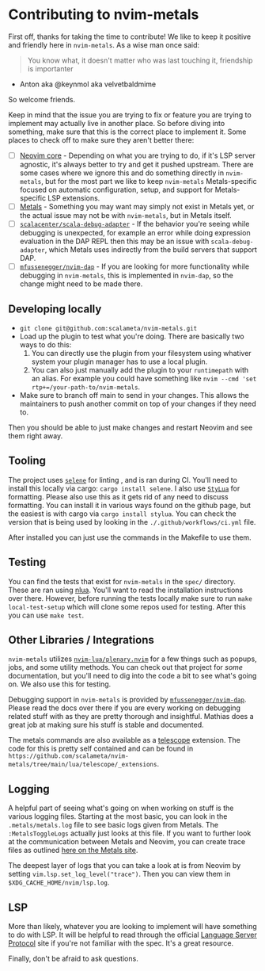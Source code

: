 # Contributing to nvim-metals

First off, thanks for taking the time to contribute! We like to keep it positive
and friendly here in `nvim-metals`. As a wise man once said:

> You know what, it doesn't matter who was last touching it, friendship is importanter

- Anton aka @keynmol aka velvetbaldmime

So welcome friends.

Keep in mind that the issue you are trying to fix or feature you are trying to
implement may actually live in another place. So before diving into something,
make sure that this is the correct place to implement it. Some places to check
off to make sure they aren't better there:

  - [ ] [Neovim core](https://github.com/neovim/neovim) - Depending on what you
      are trying to do, if it's LSP server agnostic, it's always better to try
      and get it pushed upstream. There are some cases where we ignore this and
      do something directly in `nvim-metals`, but for the most part we like to
      keep `nvim-metals` Metals-specific focused on automatic configuration,
      setup, and support for Metals-specific LSP extensions.
  - [ ] [Metals](https://github.com/scalameta/metals) - Something you may want
      may simply not exist in Metals yet, or the actual issue may not be with
      `nvim-metals`, but in Metals itself.
  - [ ] [`scalacenter/scala-debug-adapter`](https://github.com/scalacenter/scala-debug-adapter) -
      If the behavior you're seeing while debugging is unexpected, for example
      an error while doing expression evaluation in the DAP REPL then this may
      be an issue with `scala-debug-adapter`, which Metals uses indirectly from
      the build servers that support DAP.
  - [ ] [`mfussenegger/nvim-dap`](https://github.com/mfussenegger/nvim-dap) -
      If you are looking for more functionality while debugging in
      `nvim-metals`, this is implemented in `nvim-dap`, so the change might need
      to be made there.

## Developing locally

  - `git clone git@github.com:scalameta/nvim-metals.git`
  - Load up the plugin to test what you're doing. There are basically two ways
      to do this:
      1.  You can directly use the plugin from your filesystem using whativer
          system your plugin manager has to use a local plugin.
      2. You can also just manually add the plugin to your `runtimepath` with an
         alias. For example you could have something like `nvim --cmd 'set rtp+=/your-path-to/nvim-metals`.
  - Make sure to branch off main to send in your changes. This allows the
      maintainers to push another commit on top of your changes if they need to.

Then you should be able to just make changes and restart Neovim and see them
right away.

## Tooling

The project uses [`selene`](https://kampfkarren.github.io/selene/selene.html)
for linting , and is ran during CI. You'll need to install this locally via
cargo: `cargo install selene`. I also use
[`StyLua`](https://github.com/JohnnyMorganz/StyLua) for formatting. Please also
use this as it gets rid of any need to discuss formatting. You can install it in
various ways found on the github page, but the easiest is with cargo via `cargo
install stylua`. You can check the version that is being used by looking in the
`./.github/workflows/ci.yml` file.

After installed you can just use the commands in the Makefile to use them.

## Testing

You can find the tests that exist for `nvim-metals` in the `spec/` directory.
These are ran using [nlua](https://github.com/mfussenegger/nlua). You'll want to
read the installation instructions over there. However, before running the tests
locally make sure to run `make local-test-setup` which will clone some repos
used for testing. After this you can use `make test`.

## Other Libraries / Integrations

`nvim-metals` utilizes
[`nvim-lua/plenary.nvim`](https://github.com/nvim-lua/plenary.nvim) for a few
things such as popups, jobs, and some utility methods. You can check out that
project for _some_ documentation, but you'll need to dig into the code a bit to
see what's going on. We also use this for testing.

Debugging support in `nvim-metals` is provided by
[`mfussenegger/nvim-dap`](https://github.com/mfussenegger/nvim-dap/blob/master/doc/dap.txt).
Please read the docs over there if you are every working on debugging related
stuff with as they are pretty thorough and insightful. Mathias does a great job
at making sure his stuff is stable and documented.

The metals commands are also available as a
[telescope](https://github.com/nvim-telescope/telescope.nvim) extension. The
code for this is pretty self contained and can be found in
`https://github.com/scalameta/nvim-metals/tree/main/lua/telescope/_extensions`.


## Logging

A helpful part of seeing what's going on when working on stuff is the various
logging files. Starting at the most basic, you can look in the
`.metals/metals.log` file to see basic logs given from Metals. The
`:MetalsToggleLogs` actually just looks at this file. If you want to further
look at the communication between Metals and Neovim, you can create trace files
as outlined [here on the Metals
site](https://scalameta.org/metals/docs/contributors/getting-started.html#json-rpc-trace).

The deepest layer of logs that you can take a look at is from Neovim by setting
`vim.lsp.set_log_level("trace")`. Then you can view them in
`$XDG_CACHE_HOME/nvim/lsp.log`.

## LSP

More than likely, whatever you are looking to implement will have something to
do with LSP. It will be helpful to read through the official [Language Server
Protocol](https://microsoft.github.io/language-server-protocol/) site if you're
not familiar with the spec. It's a great resource.

Finally, don't be afraid to ask questions.
